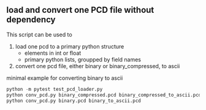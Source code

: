 ## load and convert one PCD file without dependency

This script can be used to
1. load one pcd to a primary python structure
    - elements in int or float
    - primary python lists, groupped by field names
2. convert one pcd file, either binary or binary_compressed, to ascii

minimal example for converting binary to ascii

```python
python -m pytest test_pcd_loader.py
python conv_pcd.py binary_compressed.pcd binary_compressed_to_ascii.pcd
python conv_pcd.py binary.pcd binary_to_ascii.pcd
```